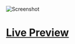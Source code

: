 ![Screenshot](https://github.com/Kallpolo/Game-infokoneksiinternet/blob/main/demo.jpg)

# [Live Preview](https://kallpolo.github.io/Game-infokoneksiinternet/)
